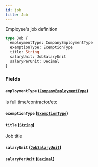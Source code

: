 ```yaml
---
id: job
title: Job
---
```


Employee's job definition

```graphql
type Job {
  employmentType: CompanyEmploymentType
  exemptionType: ExemptionType
  title: String
  salaryUnit: JobSalaryUnit
  salaryPerUnit: Decimal
}
```

### Fields

#### `employmentType` ([`CompanyEmploymentType`](docs/partners/truework/objects/company-employment-type.md))

is full time/contractor/etc

#### `exemptionType` ([`ExemptionType`](docs/partners/truework/enums/exemption-type.md))

#### `title` ([`String`](docs/partners/truework/scalars/string.md))

Job title

#### `salaryUnit` ([`JobSalaryUnit`](docs/partners/truework/enums/job-salary-unit.md))

#### `salaryPerUnit` ([`Decimal`](docs/partners/truework/scalars/decimal.md))
